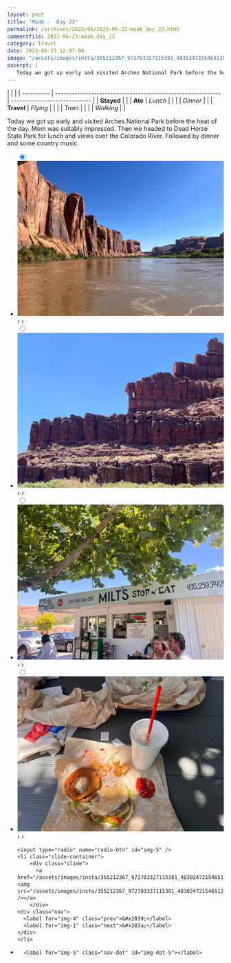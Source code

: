 ```yaml
---
layout: post
title: "Moab -  Day 23"
permalink: /archives/2023/06/2023-06-23-moab_day_23.html
commentfile: 2023-06-23-moab_day_23
category: travel
date: 2023-06-23 12:07:00
image: "/assets/images/insta/355212367_972703327115381_4830247215465128576_n_18275369224192510.jpg"
excerpt: |
   Today we got up early and visited Arches National Park before the heat of the day. Mom was suitably impressed. Then we headed to Dead Horse State Park for lunch and views over the Colorado River. Followed by dinner and some country music.
---
```


|            |                                                              |
| ---------- | ------------------------------------------------------------ | ----------------------------- |
| **Stayed** |  |
| **Ate**    | _Lunch_                                                      |          |
|            | _Dinner_                                                     |          |
| **Travel** | _Flying_                                                     |          |
|            | _Train_                                                      |          |
|            | _Walking_                                                    |          |


 Today we got up early and visited Arches National Park before the heat of the day. Mom was suitably impressed. Then we headed to Dead Horse State Park for lunch and views over the Colorado River. Followed by dinner and some country music.


<ul class="slides">
    <input type="radio" name="radio-btn" id="img-1" checked="checked" />
    <li class="slide-container">
        <div class="slide">
          <a href="/assets/images/insta/355486835_3415292522078602_1071612186926237253_n_18053424094434144.jpg"><img src="/assets/images/insta/355486835_3415292522078602_1071612186926237253_n_18053424094434144.jpg" /></a>
        </div>
    <div class="nav">
      <label for="img-5" class="prev">&#x2039;</label>
      <label for="img-2" class="next">&#x203a;</label>
    </div>
    </li>
        <input type="radio" name="radio-btn" id="img-2"  />
    <li class="slide-container">
        <div class="slide">
          <a href="/assets/images/insta/355566349_794050942072418_3826419946204719821_n_18002227324869918.jpg"><img src="/assets/images/insta/355566349_794050942072418_3826419946204719821_n_18002227324869918.jpg" /></a>
        </div>
    <div class="nav">
      <label for="img-1" class="prev">&#x2039;</label>
      <label for="img-3" class="next">&#x203a;</label>
    </div>
    </li>
        <input type="radio" name="radio-btn" id="img-3"  />
    <li class="slide-container">
        <div class="slide">
          <a href="/assets/images/insta/356239655_804852331253093_1266115260899021170_n_18003471991726500.jpg"><img src="/assets/images/insta/356239655_804852331253093_1266115260899021170_n_18003471991726500.jpg" /></a>
        </div>
    <div class="nav">
      <label for="img-2" class="prev">&#x2039;</label>
      <label for="img-4" class="next">&#x203a;</label>
    </div>
    </li>
        <input type="radio" name="radio-btn" id="img-4"  />
    <li class="slide-container">
        <div class="slide">
          <a href="/assets/images/insta/355420757_221959040712635_3597637434743940311_n_18005527363686727.jpg"><img src="/assets/images/insta/355420757_221959040712635_3597637434743940311_n_18005527363686727.jpg" /></a>
        </div>
    <div class="nav">
      <label for="img-3" class="prev">&#x2039;</label>
      <label for="img-5" class="next">&#x203a;</label>
    </div>
    </li>
    
    <input type="radio" name="radio-btn" id="img-5" />
    <li class="slide-container">
        <div class="slide">
          <a href="/assets/images/insta/355212367_972703327115381_4830247215465128576_n_18275369224192510.jpg"><img src="/assets/images/insta/355212367_972703327115381_4830247215465128576_n_18275369224192510.jpg" /></a>
        </div>
    <div class="nav">
      <label for="img-4" class="prev">&#x2039;</label>
      <label for="img-1" class="next">&#x203a;</label>
    </div>
    </li>
			
<li class="nav-dots">
      <label for="img-1" class="nav-dot" id="img-dot-1"></label>
      <label for="img-2" class="nav-dot" id="img-dot-2"></label>
      <label for="img-3" class="nav-dot" id="img-dot-3"></label>
      <label for="img-4" class="nav-dot" id="img-dot-4"></label>

      <label for="img-5" class="nav-dot" id="img-dot-5"></label>

</li>
</ul>        
             

		